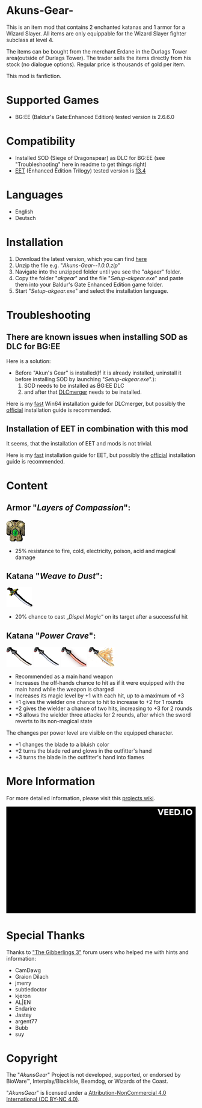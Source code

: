 # Akuns-Gear-
This is an item mod that contains 2 enchanted katanas and 1 armor for a Wizard Slayer.
All items are only equippable for the Wizard Slayer fighter subclass at level 4.

The items can be bought from the merchant Erdane in the Durlags Tower area(outside of Durlags Tower). The trader sells the items
directly from his stock (no dialogue options). Regular price is thousands of gold per item.

This mod is fanfiction.

# Supported Games
* BG:EE (Baldur's Gate:Enhanced Edition) tested version is 2.6.6.0

# Compatibility
* Installed SOD (Siege of Dragonspear) as DLC for BG:EE (see "Troubleshooting" here in readme to get things right)
* [EET](https://github.com/Gibberlings3/EET) (Enhanced Edition Trilogy) tested version is [13.4](https://github.com/Gibberlings3/EET/releases/tag/V13.4)

# Languages
* English
* Deutsch

# Installation
1. Download the latest version, which you can find [here](https://github.com/Incrementis/Akuns-Gear-/releases)
2. Unzip the file e.g. "*Akuns-Gear--1.0.0.zip*"
3. Navigate into the unzipped folder until you see the "*akgear*" folder.
4. Copy the folder "*akgear*" and the file "*Setup-akgear.exe*" and paste them into your Baldur's Gate Enhanced Edition game folder.
5. Start "*Setup-akgear.exe*" and select the installation language.

# Troubleshooting
## There are known issues when installing SOD as DLC for BG:EE
Here is a solution:

* Before "Akun's Gear" is installed(If it is already installed, uninstall it before installing SOD by launching "*Setup-akgear.exe*".):
	1. SOD needs to be installed as BG:EE DLC 
	2. and after that [DLCmerger](https://github.com/Argent77/A7-DlcMerger/releases) needs to be installed.

Here is my [fast](https://github.com/Incrementis/Akuns-Gear-/blob/main/akgear/Fast_installation_of_DLCmergerEN.pdf) Win64 installation guide for DLCmerger, but possibly the [official](https://github.com/Argent77/A7-DlcMerger) installation guide is recommended.

## Installation of EET in combination with this mod
It seems, that the installation of EET and mods is not trivial.

Here is my [fast](https://github.com/Incrementis/Akuns-Gear-/blob/main/akgear/Fast_installation_of_EET.pdf) installation guide for EET, but possibly the [official](https://github.com/Gibberlings3/EET/blob/master/EET/readme-EET.html) installation guide is recommended.

# Content
## Armor "*Layers of Compassion*":

![Power Crave 3](https://github.com/Incrementis/Infinity-Engine-Modding-Wiki-Content-/blob/main/AkunsGear/Icons/II_Layers_of_Compassion.png)

  - 25% resistance to fire, cold, electricity, poison, acid and magical damage

## Katana "*Weave to Dust*":

![Weave to Dust image](https://github.com/Incrementis/Infinity-Engine-Modding-Wiki-Content-/blob/main/AkunsGear/Icons/II_Weave_to_Dust.png)

  - 20% chance to cast „*Dispel Magic*“ on its target after a successful hit

## Katana "*Power Crave*":

![Power Crave 0](https://github.com/Incrementis/Infinity-Engine-Modding-Wiki-Content-/blob/main/AkunsGear/Icons/II_Power_Crave.png)
![Power Crave 1](https://github.com/Incrementis/Infinity-Engine-Modding-Wiki-Content-/blob/main/AkunsGear/Icons/II_Power_Crave%2B1.png)
![Power Crave 2](https://github.com/Incrementis/Infinity-Engine-Modding-Wiki-Content-/blob/main/AkunsGear/Icons/II_Power_Crave%2B2.png)
![Power Crave 3](https://github.com/Incrementis/Infinity-Engine-Modding-Wiki-Content-/blob/main/AkunsGear/Icons/II_Power_Crave%2B3.png)

  - Recommended as a main hand weapon
  - Increases the off-hands chance to hit as if it were equipped with the main hand while the weapon
is charged
  - Increases its magic level by +1 with each hit, up to a maximum of +3
  - +1 gives the wielder one chance to hit to increase to +2 for 1 rounds
  - +2 gives the wielder a chance of two hits, increasing to +3 for 2 rounds
  - +3 allows the wielder three attacks for 2 rounds, after which the sword reverts to its non-magical
state

The changes per power level are visible on the equipped character.
- +1 changes the blade to a bluish color
- +2 turns the blade red and glows in the outfitter's hand
- +3 turns the blade in the outfitter's hand into flames

# More Information
For more detailed information, please visit this [projects wiki](https://github.com/Incrementis/Akuns-Gear-/wiki/Modification).

![Halfling GIF](https://github.com/Incrementis/Infinity-Engine-Modding-Wiki-Content-/blob/main/AkunsGear/AnimatedImages/AkunsGear.gif)

# Special Thanks
Thanks to ["The Gibberlings 3"](https://www.gibberlings3.net/forums/) forum users who helped me with hints and information:
* CamDawg
* Graion Dilach
* jmerry
* subtledoctor
* kjeron
* AL|EN
* Endarire
* Jastey
* argent77
* Bubb
* suy

# Copyright
The "*AkunsGear*" Project is not developed, supported, or endorsed by BioWare™, Interplay/BlackIsle, Beamdog, or Wizards of the Coast.

"*AkunsGear*" is licensed under a [Attribution-NonCommercial 4.0 International (CC BY-NC 4.0)](https://creativecommons.org/licenses/by-nc/4.0/).
